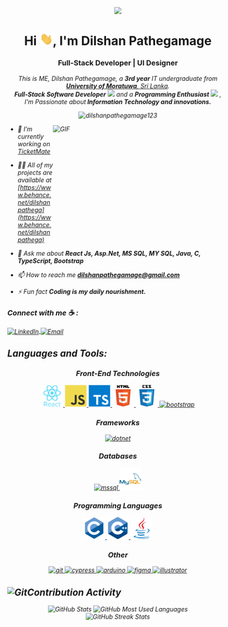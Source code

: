 <p align="center">
  <img src="https://github.com/thompsonemerson/thompsonemerson/raw/master/cover-thompson.png" height="200"/>
</p>

<h1 align="center">Hi <img src="https://raw.githubusercontent.com/ABSphreak/ABSphreak/master/gifs/Hi.gif" width="30px">, I'm Dilshan Pathegamage</h1>
<h3 align="center">Full-Stack Developer | UI Designer</h3>

<p align="center">
  <em>
    This is ME, Dilshan Pathegamage, a <b>3rd year</b> IT undergraduate from <a href="https://uom.lk/"> <b>University of Moratuwa</b>, Sri Lanka</a>. <br>
     <b>Full-Stack Software Developer</b> <img src="https://github.com/TheDudeThatCode/TheDudeThatCode/blob/master/Assets/Developer.gif" width="30px"> and a <b>Programming Enthusiast</b>&nbsp;<img src="https://github.com/TheDudeThatCode/TheDudeThatCode/blob/master/Assets/Designer.gif" width="36px">&nbsp,<br>I'm Passionate about<b> Information Technology and innovations.</b>
    
</p>

<p align="center"> <img src="https://komarev.com/ghpvc/?username=dilshanpathegamage123&label=Profile%20views&color=0e75b6&style=flat" alt="dilshanpathegamage123" width= 100px height= 40px/> </p>

<img align="right" alt="GIF" src="https://owaisnoor.info/blog/wp-content/uploads/2019/03/maxresdefault.jpg" width="400" height="280" />

- 🔭 I’m currently working on [TicketMate](https://github.com/SILVA-HSL/Software-Project-PTES.git)

- 👨‍💻 All of my projects are available at [https://www.behance.net/dilshanpathega](https://www.behance.net/dilshanpathega)

- 💬 Ask me about **React Js, Asp.Net, MS SQL, MY SQL, Java, C, TypeScript, Bootstrap**

- 📫 How to reach me **dilshanpathegamage@gmail.com**

- ⚡ Fun fact **Coding is my daily nourishment.**



<h3 align="left">Connect with me ☕ :</h3>
<p align="left">
  <a href="https://linkedin.com/in/dilshan-pathegamage-9a764a305" target="blank">
    <img align="center" src="https://img.icons8.com/fluency/48/000000/linkedin.png" alt="LinkedIn"/>
  </a>
  <a href="mailto:dilshanpathegamage@gmail.com" target="blank">
    <img align="center" src="https://img.icons8.com/fluency/48/000000/mail.png" alt="Email"/>
  </a>
<!--   <a href="tel:+94784449139">
    <img align="center" src="https://img.icons8.com/fluency/48/000000/phone.png" alt="Phone"/>
  </a> -->
</p>

<h2 align="left">Languages and Tools:</h2>
 
<h3 align="center">Front-End Technologies</h3>
<p align="center">
  <a href="https://reactjs.org/" target="_blank" rel="noreferrer">
    <img src="https://raw.githubusercontent.com/devicons/devicon/master/icons/react/react-original-wordmark.svg" alt="react" width="50" height="50"/>
  </a>
  <a href="https://developer.mozilla.org/en-US/docs/Web/JavaScript" target="_blank" rel="noreferrer">
    <img src="https://raw.githubusercontent.com/devicons/devicon/master/icons/javascript/javascript-original.svg" alt="javascript" width="50" height="50"/>
  </a>
  <a href="https://www.typescriptlang.org/" target="_blank" rel="noreferrer">
    <img src="https://raw.githubusercontent.com/devicons/devicon/master/icons/typescript/typescript-original.svg" alt="typescript" width="50" height="50"/>
  </a>
  <a href="https://www.w3.org/html/" target="_blank" rel="noreferrer">
    <img src="https://raw.githubusercontent.com/devicons/devicon/master/icons/html5/html5-original-wordmark.svg" alt="html5" width="50" height="50"/>
  </a>
  <a href="https://www.w3schools.com/css/" target="_blank" rel="noreferrer">
    <img src="https://raw.githubusercontent.com/devicons/devicon/master/icons/css3/css3-original-wordmark.svg" alt="css3" width="50" height="50"/>
  </a>
  <a href="https://getbootstrap.com" target="_blank" rel="noreferrer">
    <img src="https://upload.wikimedia.org/wikipedia/commons/b/b2/Bootstrap_logo.svg" alt="bootstrap" width="50" height="50"/>
  </a>
</p>  

<h3 align="center">Frameworks</h3>
<p align="center"> 
  <a href="https://dotnet.microsoft.com/" target="_blank" rel="noreferrer">
    <img src="https://upload.wikimedia.org/wikipedia/commons/e/ee/.NET_Core_Logo.svg" alt="dotnet" width="50" height="50"/>
  </a>
</p>  

<h3 align="center">Databases</h3>
<p align="center">  
  <a href="https://www.microsoft.com/en-us/sql-server" target="_blank" rel="noreferrer">
    <img src="https://cdn-icons-png.flaticon.com/512/5968/5968409.png" alt="mssql" width="50" height="50"/>
  </a>
  <a href="https://www.mysql.com/" target="_blank" rel="noreferrer">
    <img src="https://raw.githubusercontent.com/devicons/devicon/master/icons/mysql/mysql-original-wordmark.svg" alt="mysql" width="50" height="50"/>
  </a>
</p> 

<h3 align="center">Programming Languages</h3>
<p align="center">  
  <a href="https://www.cprogramming.com/" target="_blank" rel="noreferrer">
    <img src="https://raw.githubusercontent.com/devicons/devicon/master/icons/c/c-original.svg" alt="c" width="50" height="50"/>
  </a>
  <a href="https://www.w3schools.com/cpp/" target="_blank" rel="noreferrer">
    <img src="https://raw.githubusercontent.com/devicons/devicon/master/icons/cplusplus/cplusplus-original.svg" alt="cplusplus" width="50" height="50"/>
  </a>
  <a href="https://www.java.com" target="_blank" rel="noreferrer">
    <img src="https://raw.githubusercontent.com/devicons/devicon/master/icons/java/java-original.svg" alt="java" width="50" height="50"/>
  </a>
</p> 

<h3 align="center">Other</h3>
<p align="center">
  <a href="https://git-scm.com/" target="_blank" rel="noreferrer">
    <img src="https://www.vectorlogo.zone/logos/git-scm/git-scm-icon.svg" alt="git" width="50" height="50"/>
  </a>
  <a href="https://www.cypress.io" target="_blank" rel="noreferrer">
    <img src="https://static-00.iconduck.com/assets.00/cypress-icon-512x511-29zvfts6.png" alt="cypress" width="50" height="50"/>
  </a>
  <a href="https://www.arduino.cc/" target="_blank" rel="noreferrer">
    <img src="https://cdn.worldvectorlogo.com/logos/arduino-1.svg" alt="arduino" width="50" height="50"/>
  </a>
  <a href="https://www.figma.com/" target="_blank" rel="noreferrer">
    <img src="https://www.vectorlogo.zone/logos/figma/figma-icon.svg" alt="figma" width="50" height="50"/>
  </a>
  <a href="https://www.adobe.com/in/products/illustrator.html" target="_blank" rel="noreferrer">
    <img src="https://www.vectorlogo.zone/logos/adobe_illustrator/adobe_illustrator-icon.svg" alt="illustrator" width="50" height="50"/>
  </a>
</p>


<h2><img src="https://media.giphy.com/media/W5eoZHPpUx9sapR0eu/giphy.gif" width="30" alt="Git"/>Contribution Activity</h2>
<div align="center">
    
  <img src="https://github-readme-stats.vercel.app/api?username=dilshanpathegamage123&title_color=6FDA44&text_color=FFFFFF&show_icons=true&icon_color=6FDA44&include_all_commits=true&count_private=true&theme=dark" alt="GitHub Stats" height="200" />
    
  <img src="https://github-readme-stats.vercel.app/api/top-langs?username=dilshanpathegamage123&layout=compact&title_color=6FDA44&text_color=FFFFFF&theme=dark" alt="GitHub Most Used Languages" height="200" />
    <br>
    <img src="https://github-readme-streak-stats.herokuapp.com/?user=dilshanpathegamage123&theme=dark&date_format=j%20M%5B%20Y%5D&currStreakLabel=6FDA44&fire=6FDA44&ring=6FDA44" alt="GitHub Streak Stats" height="200" />
    <br>
    <br>
</div>
    

